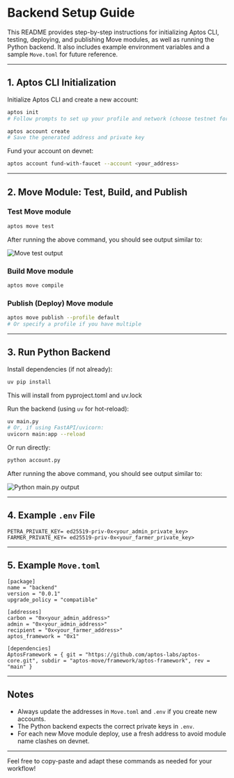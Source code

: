 # Backend Setup Guide

This README provides step-by-step instructions for initializing Aptos CLI, testing, deploying, and publishing Move modules, as well as running the Python backend. It also includes example environment variables and a sample `Move.toml` for future reference.

---

## 1. Aptos CLI Initialization

Initialize Aptos CLI and create a new account:

```bash
aptos init
# Follow prompts to set up your profile and network (choose testnet for testing)

aptos account create
# Save the generated address and private key
```

Fund your account on devnet:
```bash
aptos account fund-with-faucet --account <your_address>
```

---

## 2. Move Module: Test, Build, and Publish

### Test Move module
```bash
aptos move test
```

After running the above command, you should see output similar to:

![Move test output](outputs/images/test_move.png)

### Build Move module
```bash
aptos move compile
```

### Publish (Deploy) Move module
```bash
aptos move publish --profile default
# Or specify a profile if you have multiple
```

---

## 3. Run Python Backend

Install dependencies (if not already):
```bash
uv pip install
```

This will install from pyproject.toml and uv.lock

Run the backend (using `uv` for hot-reload):
```bash
uv main.py
# Or, if using FastAPI/uvicorn:
uvicorn main:app --reload
```

Or run directly:
```bash
python account.py
```

After running the above command, you should see output similar to:

![Python main.py output](outputs/images/main_py.png)

---


## 4. Example `.env` File

```
PETRA_PRIVATE_KEY= ed25519-priv-0x<your_admin_private_key>
FARMER_PRIVATE_KEY= ed25519-priv-0x<your_farmer_private_key>
```

---

## 5. Example `Move.toml`

```
[package]
name = "backend"
version = "0.0.1"
upgrade_policy = "compatible"

[addresses]
carbon = "0x<your_admin_address>"
admin = "0x<your_admin_address>"
recipient = "0x<your_farmer_address>"
aptos_framework = "0x1"

[dependencies]
AptosFramework = { git = "https://github.com/aptos-labs/aptos-core.git", subdir = "aptos-move/framework/aptos-framework", rev = "main" }
```

---

## Notes
- Always update the addresses in `Move.toml` and `.env` if you create new accounts.
- The Python backend expects the correct private keys in `.env`.
- For each new Move module deploy, use a fresh address to avoid module name clashes on devnet.

---

Feel free to copy-paste and adapt these commands as needed for your workflow!
